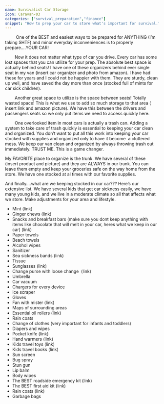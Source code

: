 ```yaml
---
name: Survivalist Car Storage
icon: Caravan-03
categories: ["survival_preparation","finance"]
snippet: "How to prep your car to store what's important for survival."
---
```

         One of the BEST and easiest ways to be prepared for ANYTHING (I’m taking SHTF) and minor everyday inconveniences is to properly prepare….YOUR CAR!

        Now it does not matter what type of car you drive. Every car has some lost spaces that you can utilize for your prep. The absolute best space is actually behind seats! I have one of these organizers behind ever single seat in my van (insert car organizer and photo from amazon). I have had these for years and I could not be happier with them. They are sturdy, clean up well, and have saved the day more than once (stocked full of mints for car sick children).

        Another great space to utilize is the space between seats! Totally wasted space! This is what we use to add so much storage to that area ( insert link and amazon picture). We have this between the drivers and passengers seats so we only put items we need to access quickly here.

        One overlooked item in most cars is actually a trash can. Adding a system to take care of trash quickly is essential to keeping your car clean and organized. You don’t want to put all this work into keeping your car stocked with supplies and organized only to have it become  a cluttered mess. We keep our van clean and organized by always throwing trash out immediately. TRUST ME. This is a game changer.  

My FAVORITE place to organize is the trunk. We have several of these (insert product and picture) and they are ALWAYS in our trunk. You can leave them empty and keep your groceries safe on the way home from the store. We have one stocked at al times with our favorite supplies.  

And finally….what are we keeping stocked in our car??? Here’s our extensive list. We have several kids that get car sickness easily, we have many young kids, and we live in a moderate climate so all that affects what we store. Make adjustments for your area and lifestyle.

*   Mint (link)
*   Ginger chews (link)
*   Snacks and breakfast bars (make sure you dont keep anything with items like chocolate that will melt in your car, heres what we keep in our car) (link)
*   Paper towels
*   Beach towels
*   Alcohol wipes
*   Sanitizer
*   Sea sickness bands (link)
*   Tissue
*   Sunglasses (link)
*   Change purse with loose change  (link)
*   Umbrella
*   Car vacuum
*   Chargers for every device
*   Ice scraper
*   Gloves
*   Fan with mister (link)
*   Maps of surrounding areas
*   Essential oil rollers (link)
*   Rain coats
*   Change of clothes (very important for infants and toddlers)
*   Diapers and wipes
*   Pocket knife (link)
*   Hand warmers (link)
*   Kids travel toys (link)
*   Kids travel books (link)
*   Sun screen
*   Bug spray
*   Stun gun
*   Lip balm
*   Body wipes
*   The BEST roadside emergency kit (link)
*   The BEST first aid kit (link)
*   Rain coats (link)
*   Garbage bags